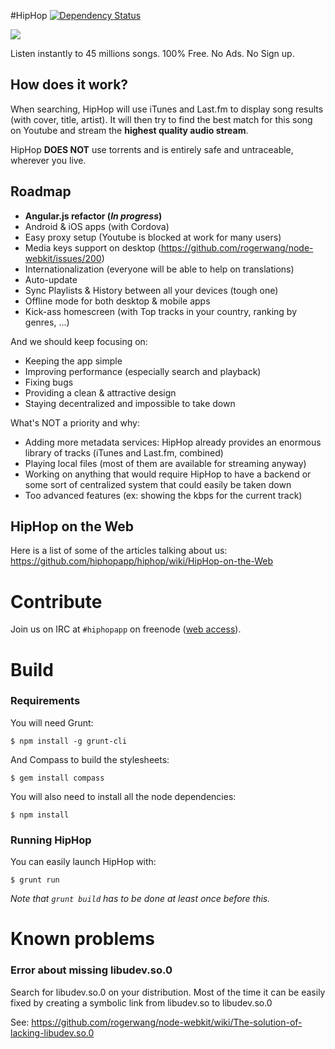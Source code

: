 #HipHop [![Dependency Status](https://david-dm.org/hiphopapp/hiphop.svg?theme=shields.io)](https://david-dm.org/hiphopapp/hiphop)

![](http://gethiphop.net/images/github_screenshot.png)

Listen instantly to 45 millions songs. 100% Free. No Ads. No Sign up.

## How does it work?

When searching, HipHop will use iTunes and Last.fm to display song results (with cover, title, artist). It will then try to find the best match for this song on Youtube and stream the **highest quality audio stream**.

HipHop **DOES NOT** use torrents and is entirely safe and untraceable, wherever you live.

## Roadmap

- **Angular.js refactor (*In progress*)**
- Android & iOS apps (with Cordova)
- Easy proxy setup (Youtube is blocked at work for many users)
- Media keys support on desktop (https://github.com/rogerwang/node-webkit/issues/200)
- Internationalization (everyone will be able to help on translations)
- Auto-update
- Sync Playlists & History between all your devices (tough one)
- Offline mode for both desktop & mobile apps
- Kick-ass homescreen (with Top tracks in your country, ranking by genres, ...)

And we should keep focusing on:
- Keeping the app simple
- Improving performance (especially search and playback)
- Fixing bugs
- Providing a clean & attractive design
- Staying decentralized and impossible to take down

What's NOT a priority and why:
- Adding more metadata services: HipHop already provides an enormous library of tracks (iTunes and Last.fm, combined)
- Playing local files (most of them are available for streaming anyway)
- Working on anything that would require HipHop to have a backend or some sort of centralized system that could easily be taken down
- Too advanced features (ex: showing the kbps for the current track)

## HipHop on the Web

Here is a list of some of the articles talking about us:
https://github.com/hiphopapp/hiphop/wiki/HipHop-on-the-Web

# Contribute

Join us on IRC at `#hiphopapp` on freenode ([web access](http://webchat.freenode.net/?channels=hiphopapp)).

# Build

### Requirements
    
You will need Grunt:

	$ npm install -g grunt-cli

And Compass to build the stylesheets:

	$ gem install compass

You will also need to install all the node dependencies:

	$ npm install

### Running HipHop

You can easily launch HipHop with:

	$ grunt run

_Note that `grunt build` has to be done at least once before this._

# Known problems

### Error about missing libudev.so.0

Search for libudev.so.0 on your distribution. Most of the time it can be easily fixed by creating a symbolic link from libudev.so to libudev.so.0

See: https://github.com/rogerwang/node-webkit/wiki/The-solution-of-lacking-libudev.so.0
